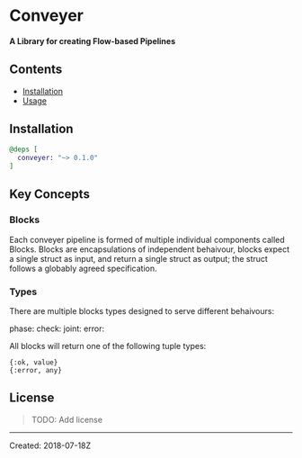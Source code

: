 # Conveyer
#### A Library for creating Flow-based Pipelines

## Contents
- [Installation](#installation)
- [Usage](#usage)

## Installation

```elixir
@deps [
  conveyer: "~> 0.1.0"
]
```
## Key Concepts 

### Blocks

Each conveyer pipeline is formed of multiple individual components called Blocks. Blocks are encapsulations of independent behaivour, blocks expect a single struct as input, and return a single struct as output; the struct follows a globably agreed specification. 


### Types

There are multiple blocks types designed to serve different behaivours:


phase:
check: 
joint:
error:


All blocks will return one of the following tuple types:

```
{:ok, value}
{:error, any}
```

## License

> TODO: Add license

----
Created:  2018-07-18Z
